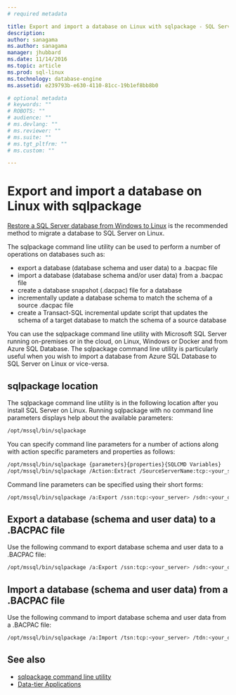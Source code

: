 ```yaml
---
# required metadata

title: Export and import a database on Linux with sqlpackage - SQL Server vNext CTP1 | Microsoft Docs
description: 
author: sanagama 
ms.author: sanagama 
manager: jhubbard
ms.date: 11/14/2016
ms.topic: article
ms.prod: sql-linux
ms.technology: database-engine
ms.assetid: e239793b-e630-4110-81cc-19b1ef8bb8b0

# optional metadata
# keywords: ""
# ROBOTS: ""
# audience: ""
# ms.devlang: ""
# ms.reviewer: ""
# ms.suite: ""
# ms.tgt_pltfrm: ""
# ms.custom: ""

---
```

# Export and import a database on Linux with sqlpackage

[Restore a SQL Server database from Windows to Linux](sql-server-linux-migrate-restore-database.md) is the recommended method to migrate a database to SQL Server on Linux.

The sqlpackage command line utility can be used to perform a number of operations on databases such as:
- export a database (database schema and user data) to a .bacpac file
- import a database (database schema and/or user data) from a .bacpac file
- create a database snapshot (.dacpac) file for a database
- incrementally update a database schema to match the schema of a source .dacpac file
- create a Transact-SQL incremental update script that updates the schema of a target database to match the schema of a source database

You can use the sqlpackage command line utility with Microsoft SQL Server running on-premises or in the cloud, on Linux, Windows or Docker and from Azure SQL Database. The sqlpackage command line utility is particularly useful when you wish to import a database from Azure SQL Database to SQL Server on Linux or vice-versa.
 
## sqlpackage location

The sqlpackage command line utility is in the following location after you install SQL Server on Linux. Running sqlpackage with no command line parameters displays help about the available parameters:

```bash 
/opt/mssql/bin/sqlpackage
```

You can specify command line parameters for a number of actions along with action specific parameters and properties as follows:

```bash
/opt/mssql/bin/sqlpackage {parameters}{properties}{SQLCMD Variables} 
/opt/mssql/bin/sqlpackage /Action:Extract /SourceServerName:tcp:<your_server> /SourceDatabaseName:<your_database> /TargetFile:</path/to/your/file.dacpac> /SourceUser:<username> /SourcePassword:<password>
```

Command line parameters can be specified using their short forms:

```bash
/opt/mssql/bin/sqlpackage /a:Export /ssn:tcp:<your_server> /sdn:<your_database> /tf:</path/to/your/file.bacpac> /su:<username> /sp:<password>
```

## Export a database (schema and user data) to a .BACPAC file

Use the following command to export database schema and user data to a .BACPAC file:

```bash
/opt/mssql/bin/sqlpackage /a:Export /ssn:tcp:<your_server> /sdn:<your_database> /su:<username> /sp:<password> /tf:</path/to/your/file.bacpac> 
```

## Import a database (schema and user data) from a .BACPAC file

Use the following command to import database schema and user data from a .BACPAC file:

```bash
/opt/mssql/bin/sqlpackage /a:Import /tsn:tcp:<your_server> /tdn:<your_database> /tu:<username> /tp:<password> /sf:</path/to/your/file.bacpac>

```

## See also
- [sqlpackage command line utility](https://msdn.microsoft.com/library/hh550080.aspx)
- [Data-tier Applications](http://msdn.microsoft.com/library/ee210546.aspx)
